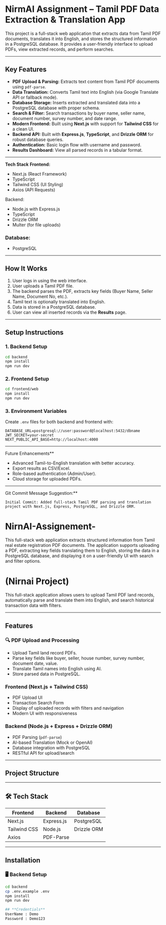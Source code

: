 
# NirmAI Assignment – Tamil PDF Data Extraction & Translation App

This project is a full-stack web application that extracts data from Tamil PDF documents, translates it into English, and stores the structured information in a PostgreSQL database. It provides a user-friendly interface to upload PDFs, view extracted records, and perform searches.

---

## **Key Features**
- **PDF Upload & Parsing:** Extracts text content from Tamil PDF documents using `pdf-parse`.
- **Data Translation:** Converts Tamil text into English (via Google Translate API or fallback mode).
- **Database Storage:** Inserts extracted and translated data into a PostgreSQL database with proper schema.
- **Search & Filter:** Search transactions by buyer name, seller name, document number, survey number, and date range.
- **Modern Frontend:** Built using **Next.js** with support for **Tailwind CSS** for a clean UI.
- **Backend API:** Built with **Express.js**, **TypeScript**, and **Drizzle ORM** for robust database queries.
- **Authentication:** Basic login flow with username and password.
- **Results Dashboard:** View all parsed records in a tabular format.

---

 **Tech Stack**
**Frontend:**
- Next.js (React Framework)
- TypeScript
- Tailwind CSS (UI Styling)
- Axios (API Requests)

Backend:
- Node.js with Express.js
- TypeScript
- Drizzle ORM
- Multer (for file uploads)

### **Database:**
- PostgreSQL

---

## **How It Works**
1. User logs in using the web interface.
2. User uploads a Tamil PDF file.
3. The backend parses the PDF, extracts key fields (Buyer Name, Seller Name, Document No, etc.).
4. Tamil text is optionally translated into English.
5. Data is stored in a PostgreSQL database.
6. User can view all inserted records via the **Results** page.

---

## **Setup Instructions**
### **1. Backend Setup**
```bash
cd backend
npm install
npm run dev
```

### **2. Frontend Setup**
```bash
cd frontend/web
npm install
npm run dev
```

### **3. Environment Variables**
Create `.env` files for both backend and frontend with:
```
DATABASE_URL=postgresql://user:password@localhost:5432/dbname
JWT_SECRET=your-secret
NEXT_PUBLIC_API_BASE=http://localhost:4000
```

---

Future Enhancements**
- Advanced Tamil-to-English translation with better accuracy.
- Export results as CSV/Excel.
- Role-based authentication (Admin/User).
- Cloud storage for uploaded PDFs.

---
 Git Commit Message Suggestion:**
```
Initial Commit: Added full-stack Tamil PDF parsing and translation project with Next.js, Express, PostgreSQL, and Drizzle ORM.
```

# NirnAI-Assignement-
This full-stack web application extracts structured information from Tamil real estate registration PDF documents. The application supports uploading a PDF, extracting key fields  translating them to English, storing the data in a PostgreSQL database, and displaying it on a user-friendly UI with search and filter options.

# (Nirnai Project)

This full-stack application allows users to upload Tamil PDF land records, automatically parse and translate them into English, and search historical transaction data with filters.

---

##  Features

### 🔍 PDF Upload and Processing
- Upload Tamil land record PDFs.
- Parse key fields like buyer, seller, house number, survey number, document date, value.
- Translate Tamil names into English using AI.
- Store parsed data in PostgreSQL.

###  Frontend (Next.js + Tailwind CSS)
- PDF Upload UI
- Transaction Search Form
- Display of uploaded records with filters and navigation
- Modern UI with responsiveness

###  Backend (Node.js + Express + Drizzle ORM)
- PDF Parsing (`pdf-parse`)
- AI-based Translation (Mock or OpenAI)
- Database integration with PostgreSQL
- RESTful API for upload/search

---

## Project Structure
---

## 🛠️ Tech Stack

| Frontend      | Backend      | Database     |
|---------------|--------------|--------------|
| Next.js       | Express.js   | PostgreSQL   |
| Tailwind CSS  | Node.js      | Drizzle ORM  |
| Axios         | PDF-Parse    |              |

---

##  Installation

### 🖥 Backend Setup

```bash
cd backend
cp .env.example .env
npm install
npm run dev

## **Credentials**
UserName : Demo
Password : Demo123
